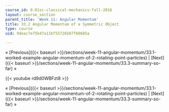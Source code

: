 ```yaml
---
course_id: 8-01sc-classical-mechanics-fall-2016
layout: course_section
parent_title: 'Week 11: Angular Momentum'
title: 33.2 Angular Momentum of a Symmetric Object
type: course
uid: 9deac7e75b47a11bf55726507f60685a

---
```


« [Previous]({{< baseurl >}}/sections/week-11-angular-momentum/33.1-worked-example-angular-momentum-of-2-rotating-point-particles) | [Next]({{< baseurl >}}/sections/week-11-angular-momentum/33.3-summary-so-far) »

{{< youtube rd9d0WBFzt8 >}}

« [Previous]({{< baseurl >}}/sections/week-11-angular-momentum/33.1-worked-example-angular-momentum-of-2-rotating-point-particles) | [Next]({{< baseurl >}}/sections/week-11-angular-momentum/33.3-summary-so-far) »